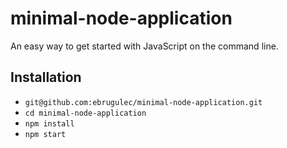 # minimal-node-application

An easy way to get started with JavaScript on the command line.

## Installation

* `git@github.com:ebrugulec/minimal-node-application.git`
* `cd minimal-node-application`
* `npm install`
* `npm start`

